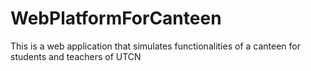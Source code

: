 # WebPlatformForCanteen
This is a web application that simulates functionalities of a canteen for students and teachers of UTCN
